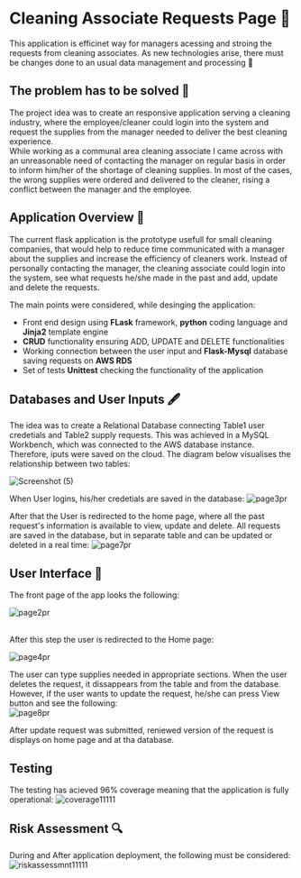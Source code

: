 # Cleaning Associate Requests Page :broom:

This application is efficinet way for managers acessing and stroing the requests from cleaning associates.
As new technologies arise, there must be changes done to an usual data management and processing :gem:

## The problem has to be solved 	:abacus:

The project idea was to create an responsive application serving a cleaning industry, where the 
employee/cleaner could login into the system and request the supplies from the manager needed 
to deliver the best cleaning experience. <br> 
While working as a communal area cleaning associate I came across with 
an unreasonable need of contacting the manager on regular basis in order to inform him/her of the shortage of cleaning supplies. In most of the cases, the wrong supplies were ordered and delivered to the cleaner, rising a conflict between the manager and the employee. 

## Application Overview :bookmark_tabs: 

The current flask application is the prototype usefull for small cleaning companies, that would help to reduce time communicated with a manager about the supplies and increase the efficiency of cleaners work. Instead of personally contacting the manager, the cleaning associate could login into the system, see what requests he/she made in the past and add, update and delete the requests.

The main points were considered, while desinging the application:
 - Front end design using **FLask** framework, **python** coding language and **Jinja2** template engine
 - **CRUD** functionality ensuring ADD, UPDATE and DELETE functionalities
 - Working connection between the user input and **Flask-Mysql** database saving requests on **AWS RDS**
 - Set of tests **Unittest** checking the functionality of the application 

## Databases and User Inputs :fountain_pen:

The idea was to create a Relational Database connecting Table1 user credetials and Table2 supply requests. 
This was achieved in a MySQL Workbench, which was connected to the AWS database instance. Therefore, iputs were saved on the cloud. The diagram below visualises the relationship between two tables: 

![Screenshot (5)](https://user-images.githubusercontent.com/62849876/109809960-d89e9000-7c20-11eb-885f-8085102da03c.png)

When User logins, his/her credetials are saved in the database:
![page3pr](https://user-images.githubusercontent.com/62849876/109810190-21564900-7c21-11eb-90c1-ae050ac6a776.png)

After that the User is redirected to the home page, where all the past request's information is available to view, update
and delete. All requests are saved in the database, but in separate table and can be updated or deleted in a real time: 
![page7pr](https://user-images.githubusercontent.com/62849876/109810468-785c1e00-7c21-11eb-9b0e-c86735052757.png)

## User Interface :lotus_position:

The front page of the app looks the following:

![page2pr](https://user-images.githubusercontent.com/62849876/109810661-b9ecc900-7c21-11eb-8160-6593beafa047.png)

<br>
After this step the user is redirected to the Home page: 
<br>

![page4pr](https://user-images.githubusercontent.com/62849876/109810801-e6a0e080-7c21-11eb-8766-eac5bdcb44b7.png)

The user can type supplies needed in appropriate sections. When the user deletes the request, it dissappears from the 
table and from the database. However, if the user wants to update the request, he/she can press View button and see 
the following: 
<br>
![page8pr](https://user-images.githubusercontent.com/62849876/109811115-5616d000-7c22-11eb-9eee-236dd5121606.png)

After update request was submitted, reniewed version of the request is displays on home page and at tha database. 

## Testing
The testing has acieved 96% coverage meaning that the application is fully operational:
![coverage11111](https://user-images.githubusercontent.com/62849876/109811681-10a6d280-7c23-11eb-804d-a69337285970.png)




## Risk Assessment :mag:

During and After application deployment, the following must be considered: 
<br>
![riskassessmnt11111](https://user-images.githubusercontent.com/62849876/109811499-d2111800-7c22-11eb-9db5-5d047d13ecea.png)

